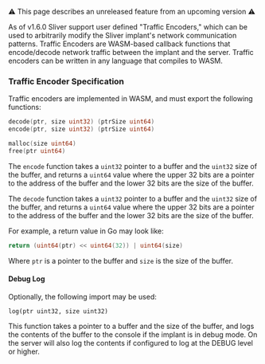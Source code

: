 ⚠️  This page describes an unreleased feature from an upcoming version ⚠️

As of v1.6.0 Sliver support user defined "Traffic Encoders,"  which can be used to arbitrarily modify the Sliver implant's network communication patterns. Traffic Encoders are WASM-based callback functions that encode/decode network traffic between the implant and the server. Traffic encoders can be written in any language that compiles to WASM.


### Traffic Encoder Specification

Traffic encoders are implemented in WASM, and must export the following functions:

```go
decode(ptr, size uint32) (ptrSize uint64)
encode(ptr, size uint32) (ptrSize uint64)

malloc(size uint64)
free(ptr uint64)
```

The `encode` function takes a `uint32` pointer to a buffer and the `uint32` size of the buffer, and returns a `uint64` value where the upper 32 bits are a pointer to the address of the buffer and the lower 32 bits are the size of the buffer.

The `decode` function takes a `uint32` pointer to a buffer and the `uint32` size of the buffer, and returns a `uint64` value where the upper 32 bits are a pointer to the address of the buffer and the lower 32 bits are the size of the buffer.

For example, a return value in Go may look like:

```go
return (uint64(ptr) << uint64(32)) | uint64(size)
```

Where `ptr` is a pointer to the buffer and `size` is the size of the buffer.

#### Debug Log

Optionally, the following import may be used:

```
log(ptr uint32, size uint32)
```

This function takes a pointer to a buffer and the size of the buffer, and logs the contents of the buffer to the console if the implant is in debug mode. On the server will also log the contents if configured to log at the DEBUG level or higher.

